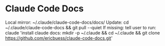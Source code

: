 # Claude Code Docs

Local mirror: ~/.claude/claude-code-docs/docs/
Update: cd ~/.claude/claude-code-docs && git pull --quiet
If missing: tell user to run: claude 'install claude docs: mkdir -p ~/.claude && cd ~/.claude && git clone https://github.com/ericbuess/claude-code-docs.git'
